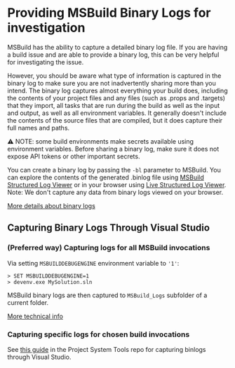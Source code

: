 # Providing MSBuild Binary Logs for investigation

MSBuild has the ability to capture a detailed binary log file.  If you are having a build issue and are able to provide a binary log, this can be very helpful for investigating the issue.

However, you should be aware what type of information is captured in the binary log to make sure you are not inadvertently sharing more than you intend.  The binary log captures almost everything your build does, including the contents of your project files and any files (such as .props and .targets) that they import, all tasks that are run during the build as well as the input and output, as well as all environment variables.  It generally doesn't include the contents of the source files that are compiled, but it does capture their full names and paths.

⚠ NOTE: some build environments make secrets available using environment variables. Before sharing a binary log, make sure it does not expose API tokens or other important secrets.

You can create a binary log by passing the `-bl` parameter to MSBuild. You can explore the contents of the generated .binlog file using [MSBuild Structured Log Viewer](http://msbuildlog.com/) or in your browser using [Live Structured Log Viewer](https://live.msbuildlog.com). Note: We don't capture any data from binary logs viewed on your browser.

[More details about binary logs](Binary-Log.md)

## Capturing Binary Logs Through Visual Studio
### (Preferred way) Capturing logs for all MSBuild invocations
Via setting `MSBUILDDEBUGENGINE` environment variable to `'1'`:
```
> SET MSBUILDDEBUGENGINE=1
> devenv.exe MySolution.sln
```

MSBuild binary logs are then captured to `MSBuild_Logs` subfolder of a current folder.

[More technical info](Building-Testing-and-Debugging-on-Full-Framework-MSBuild.md#logs)

### Capturing specific logs for chosen build invocations
See [this guide](https://github.com/dotnet/project-system-tools) in the Project System Tools repo for capturing binlogs through Visual Studio.